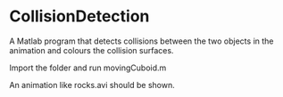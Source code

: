 # CollisionDetection

A Matlab program that detects collisions between the two objects in the animation and colours the collision surfaces.

Import the folder and run movingCuboid.m

An animation like rocks.avi should be shown.
